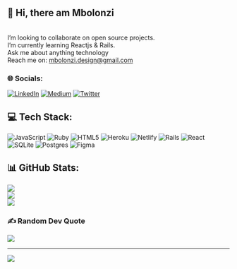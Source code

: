 ## 💫 Hi, there am Mbolonzi


<!-- ![](https://media.giphy.com/media/CuuSHzuc0O166MRfjt/giphy.gif) -->
 <br>I’m looking to collaborate on open source projects.<br>I’m currently learning Reactjs & Rails.<br>Ask me about anything technology<br> Reach me on: mbolonzi.design@gmail.com <br>

### 🌐 Socials:
[![LinkedIn](https://img.shields.io/badge/LinkedIn-%230077B5.svg?logo=linkedin&logoColor=white)](https://linkedin.com/in/mbolonzi-peter) [![Medium](https://img.shields.io/badge/Medium-12100E?logo=medium&logoColor=white)](https://medium.com/@mbolonzi-design) [![Twitter](https://img.shields.io/badge/Twitter-%231DA1F2.svg?logo=Twitter&logoColor=white)](https://twitter.com/mbolonzi_) 

## 💻 Tech Stack:
![JavaScript](https://img.shields.io/badge/javascript-%23323330.svg?style=flat&logo=javascript&logoColor=%23F7DF1E) ![Ruby](https://img.shields.io/badge/ruby-%23CC342D.svg?style=flat&logo=ruby&logoColor=white) ![HTML5](https://img.shields.io/badge/html5-%23E34F26.svg?style=flat&logo=html5&logoColor=white) ![Heroku](https://img.shields.io/badge/heroku-%23430098.svg?style=flat&logo=heroku&logoColor=white) ![Netlify](https://img.shields.io/badge/netlify-%23000000.svg?style=flat&logo=netlify&logoColor=#00C7B7) ![Rails](https://img.shields.io/badge/rails-%23CC0000.svg?style=flat&logo=ruby-on-rails&logoColor=white) ![React](https://img.shields.io/badge/react-%2320232a.svg?style=flat&logo=react&logoColor=%2361DAFB) ![SQLite](https://img.shields.io/badge/sqlite-%2307405e.svg?style=flat&logo=sqlite&logoColor=white) ![Postgres](https://img.shields.io/badge/postgres-%23316192.svg?style=flat&logo=postgresql&logoColor=white) 	![Figma](https://img.shields.io/badge/figma-%23F24E1E.svg?style=flat&logo=figma&logoColor=white)
## 📊 GitHub Stats:
![](https://github-readme-stats.vercel.app/api?username=mbolonzi-design&theme=dark&hide_border=false&include_all_commits=false&count_private=false)<br/>
![](https://github-readme-streak-stats.herokuapp.com/?user=mbolonzi-design&theme=dark&hide_border=false)<br/>
![](https://github-readme-stats.vercel.app/api/top-langs/?username=mbolonzi-design&theme=dark&hide_border=false&include_all_commits=false&count_private=false&layout=compact)

### ✍️ Random Dev Quote
![](https://quotes-github-readme.vercel.app/api?type=horizontal&theme=dark)

---
[![](https://visitcount.itsvg.in/api?id=mbolonzi-design&icon=0&color=0)](https://visitcount.itsvg.in)

